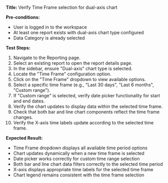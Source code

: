 **Title:** Verify Time Frame selection for dual-axis chart

**Pre-conditions:**
* User is logged in to the workspace
* At least one report exists with dual-axis chart type configured
* Data Category is already selected

**Test Steps:**
1. Navigate to the Reporting page.
2. Select an existing report to open the report details page.
3. In the sidebar, ensure "Dual-axis" chart type is selected.
4. Locate the "Time Frame" configuration option.
5. Click on the "Time Frame" dropdown to view available options.
6. Select a specific time frame (e.g., "Last 30 days", "Last 6 months", "Custom range").
7. If "Custom range" is selected, verify date picker functionality for start and end dates.
8. Verify the chart updates to display data within the selected time frame.
9. Check that both bar and line chart components reflect the time frame changes.
10. Verify the X-axis time labels update according to the selected time frame.

**Expected Result:**
* Time Frame dropdown displays all available time period options
* Chart updates dynamically when a new time frame is selected
* Date picker works correctly for custom time range selection
* Both bar and line chart data filters correctly to the selected time period
* X-axis displays appropriate time labels for the selected time frame
* Chart legend remains consistent with the time frame selection